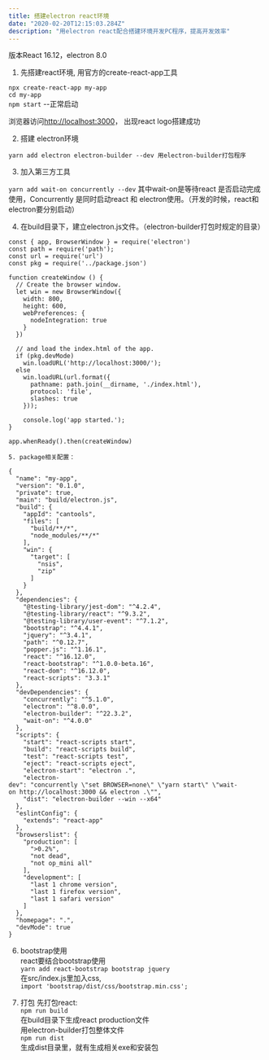 ```yaml
---
title: 搭建electron react环境
date: "2020-02-20T12:15:03.284Z"
description: "用electron react配合搭建环境开发PC程序，提高开发效率"
---
```


版本React 16.12，electron 8.0  

1. 先搭建react环境, 用官方的create-react-app工具  

`npx create-react-app my-app`  
`cd my-app`  
`npm start` --正常启动  

浏览器访问<http://localhost:3000>， 出现react logo搭建成功  

2. 搭建 electron环境  

`yarn add electron electron-builder --dev 用electron-builder打包程序`  

3. 加入第三方工具  

 `yarn add wait-on concurrently --dev`
  其中wait-on是等待react 是否启动完成使用，Concurrently 是同时启动react 和 electron使用。（开发的时候，react和electron要分别启动）  

  4. 在build目录下，建立electron.js文件。（electron-builder打包时规定的目录）  

    const { app, BrowserWindow } = require('electron')
    const path = require('path');
    const url = require('url')
    const pkg = require('../package.json')

    function createWindow () {
      // Create the browser window.
      let win = new BrowserWindow({
        width: 800,
        height: 600,
        webPreferences: {
          nodeIntegration: true
        }
      })

      // and load the index.html of the app.
      if (pkg.devMode) 
        win.loadURL('http://localhost:3000/');
      else 
        win.loadURL(url.format({
          pathname: path.join(__dirname, './index.html'),
          protocol: 'file',
          slashes: true
        }));

        console.log('app started.');
    }

    app.whenReady().then(createWindow)

    5. package相关配置：  

    {
      "name": "my-app",
      "version": "0.1.0",
      "private": true,
      "main": "build/electron.js",
      "build": {
        "appId": "cantools",
        "files": [
          "build/**/*",
          "node_modules/**/*"
        ],
        "win": {
          "target": [
            "nsis",
            "zip"
          ]
        }
      },
      "dependencies": {
        "@testing-library/jest-dom": "^4.2.4",
        "@testing-library/react": "^9.3.2",
        "@testing-library/user-event": "^7.1.2",
        "bootstrap": "^4.4.1",
        "jquery": "^3.4.1",
        "path": "^0.12.7",
        "popper.js": "^1.16.1",
        "react": "^16.12.0",
        "react-bootstrap": "^1.0.0-beta.16",
        "react-dom": "^16.12.0",
        "react-scripts": "3.3.1"
      },
      "devDependencies": {
        "concurrently": "^5.1.0",
        "electron": "^8.0.0",
        "electron-builder": "^22.3.2",
        "wait-on": "^4.0.0"
      },
      "scripts": {
        "start": "react-scripts start",
        "build": "react-scripts build",
        "test": "react-scripts test",
        "eject": "react-scripts eject",
        "electron-start": "electron .",
        "electron-dev": "concurrently \"set BROWSER=none\" \"yarn start\" \"wait-on http://localhost:3000 && electron .\"",
        "dist": "electron-builder --win --x64"
      },
      "eslintConfig": {
        "extends": "react-app"
      },
      "browserslist": {
        "production": [
          ">0.2%",
          "not dead",
          "not op_mini all"
        ],
        "development": [
          "last 1 chrome version",
          "last 1 firefox version",
          "last 1 safari version"
        ]
      },
      "homepage": ".",
      "devMode": true
    }

6. bootstrap使用  
    react要结合bootstrap使用  
    `yarn add react-bootstrap bootstrap jquery`  
    在src/index.js里加入css,  
    `import 'bootstrap/dist/css/bootstrap.min.css';`

7. 打包
   先打包react:   
   `npm run build`  
    在build目录下生成react production文件  
    用electron-builder打包整体文件   
    `npm run dist`    
    生成dist目录里，就有生成相关exe和安装包